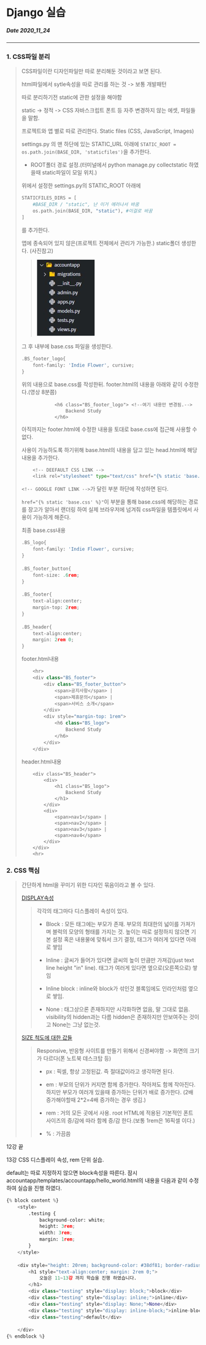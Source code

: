 # Django 실습
##### Date 2020_11_24
---
### 1. CSS파일 분리
> CSS파일이란 디자인파일만 따로 분리해둔 것이라고 보면 된다.
> 
> html파일에서 sytle속성을 따로 관리를 하는 것 -> 보통 개발패턴
> 
> 따로 분리하기전 static에 관한 설정을 해야함
> 
> static -> 정적 -> CSS 자바스크립트 폰트 등 자주 변경하지 않는 에셋, 파일들을 말함.
>
> 프로젝트와 앱 별로 따로 관리한다. Static files (CSS, JavaScript, Images)
>
> settings.py 의 맨 하단에 있는 STATIC_URL 아래에
> ```STATIC_ROOT = os.path.join(BASE_DIR, 'staticfiles')```을 추가한다.
> - ROOT폴더 경로 설정.(터미널에서 python manage.py collectstatic 하였을때 static파일이 모일 위치.)
>
> 위에서 설정한 settings.py의 STATIC_ROOT 아래에
> ```Python
> STATICFILES_DIRS = [
>     #BASE_DIR / "static", 난 이거 에러나서 바꿈
>     os.path.join(BASE_DIR, "static"), #이걸로 바꿈
> ]
> ```
> 를 추가한다.
> 
> 앱에 종속되어 있지 않은(프로젝트 전체에서 관리가 가능한.) static폴더 생성한다. (사진참고)
>> ![srtarapp_accountapp](./image/Django10/Django_10_1.png)
> 
> 그 후 내부에 base.css 파일을 생성한다.
>
> ```Python
> .BS_footer_logo{
>     font-family: 'Indie Flower', cursive;
> }
> ```
> 위의 내용으로 base.css를 작성한뒤. footer.html의 내용을 아래와 같이 수정한다.(영상 8분쯤)
> ```
>             <h6 class="BS_footer_logo"> <!--여기 내용만 변경됨.-->
>                 Backend Study
>             </h6>
> ```
> 아직까지는 footer.html에 수정한 내용을 토대로 base.css에 접근해 사용할 수 없다.
>
> 사용이 가능하도록 하기위해 base.html의 <head> 내용을 담고 있는 head.html에 해당 내용을 추가한다.
> ```Python
>     <!-- DEEFAULT CSS LINK -->
>     <link rel="stylesheet" type="text/css" href="{% static 'base.css' %}">
> ```
> ```<!-- GOOGLE FONT LINK -->```가 달린 부분 하단에 작성하면 된다.
>
> ```href="{% static 'base.css' %}"```이 부분을 통해 base.css에 해당하는 경로를 장고가 알아서 랜더링 하여 실제 브라우저에 넘겨줘 css파일을 템플릿에서 사용이 가능하게 해준다.
>
> 최종 base.css내용
> ```Python
> .BS_logo{
>     font-family: 'Indie Flower', cursive;
> }
> 
> .BS_footer_button{
>     font-size: .6rem;
> }
> 
> .BS_footer{
>     text-align:center;
>     margin-top: 2rem;
> }
> 
> .BS_header{
>     text-align:center;
>     margin: 2rem 0;
> }
> ```
> footer.html내용
> ```Python
>     <hr>
>     <div class="BS_footer">
>         <div class="BS_footer_button">
>             <span>공지사항</span> |
>             <span>제휴문의</span> |
>             <span>서비스 소개</span>
>         </div>
>         <div style="margin-top: 1rem">
>             <h6 class="BS_logo">
>                 Backend Study
>             </h6>
>         </div>
>     </div>
> ```
> header.html내용
> ```
>     <div class="BS_header">
>         <div>
>             <h1 class="BS_logo">
>                 Backend Study
>             </h1>
>         </div>
>         <div>
>             <span>nav1</span> | 
>             <span>nav2</span> | 
>             <span>nav3</span> | 
>             <span>nav4</span>
>         </div>
>     </div>
>     <hr>
> ```
> 
### 2. CSS 핵심
> 간단하게 html을 꾸미기 위한 디자인 묶음이라고 볼 수 있다.
> 
> [DISPLAY속성](https://www.youtube.com/watch?v=T1I9CsvHruQ&list=PLQFurmxCuZ2RVfilzQB5rCGWuODBf4Qjo&index=12&t=100)<!--(12강 1:40~5:08)-->
>> 각각의 태그마다 디스플레이 속성이 있다.
>> - Block : 모든 태그에는 부모가 존재. 부모의 최대한의 넓이를 가져가며 블럭의 모양의 형태를 가지는 것. 높이는 따로 설정하지 않으면 기본 설정 혹은 내용물에 맞춰서 크기 결정, 태그가 여러게 있다면 아래로 쌓임
>>
>> - Inline : 글씨가 들어가 있다면 글씨의 높이 만큼만 가져감(just text line height "in" line). 태그가 여러게 있다면 옆으로(오른쪽으로) 쌓임
>>
>> - Inline block : inline와 block가 섞인것 블록임에도 인라인처럼 옆으로 쌓임.
>>
>> - None  : 태그상으론 존재하지만 시각화하면 없음, 말 그대로 없음. visibility의 hidden과는 다름 hidden은 존재하지만 안보여주는 것이고 None는 그냥 없는것.
>
> [SIZE 척도에 대한 값들](https://www.youtube.com/watch?v=T1I9CsvHruQ&list=PLQFurmxCuZ2RVfilzQB5rCGWuODBf4Qjo&index=12&t=311)
>> Responsive, 반응형 사이트를 만들기 위해서 신경써야함 -> 화면의 크기가 다르다(폰 노트북 데스크탑 등)
>> 
>> - px : 픽셀, 항상 고정된값. 즉 절대값이라고 생각하면 된다.
>> 
>> - em : 부모의 단위가 커지면 함께 증가한다. 작아져도 함께 작아진다. 하지만 부모가 여러개 있을때 증가하는 단위가 배로 증가한다. (2배 증가해야할때 2*2=4배 증가하는 경우 생김.)
>> 
>> - rem : 거의 모든 곳에서 사용. root HTML에 적용된 기본적인 폰트 사이즈의 증/감에 따라 함께 증/감 한다.(보통 1rem은 16픽셀 이다.)
>> 
>> - % : 가끔씀
>
12강 끝

13강
CSS 디스플레이 속성, rem 단위 실습.

default는 따로 지정하지 않으면 block속성을 따른다.
잠시 accountapp/templates/accountapp/hello_world.html의 내용을 다음과 같이 수정하여 실습을 진행 하였다.
```Python
{% block content %}
    <style>
        .testing {
            background-color: white;
            height: 3rem;
            width: 3rem;
            margin: 1rem;
        }
    </style>

    <div style="height: 20rem; background-color: #38df81; border-radius: 2rem;  margin: 2rem;">
        <h1 style="text-align:center; margin: 2rem 0;">
            오늘은 11~13강 까지 학습을 진행 하였습니다.
        </h1>
        <div class="testing" style="display: block;">block</div>
        <div class="testing" style="display: inline;">inline</div>
        <div class="testing" style="display: None;">None</div>
        <div class="testing" style="display: inline-block;">inline-block</div>
        <div class="testing">default</div>
        
    </div>
{% endblock %}
```
